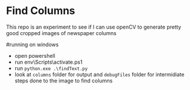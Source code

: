 # Find Columns
This repo is an experiment to see if I can use openCV to generate pretty good cropped images of newspaper columns

#running on windows
* open powershell
* run env\Scripts\activate.ps1
* run `python.exe .\findText.py`
* look at `columns` folder for output and `debugFiles` folder for intermidiate steps done to the image to find columns